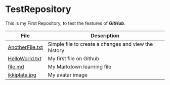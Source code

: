 # TestRepository
This is my First Repository, to test the features of _**GitHub**_.

File | Description
---- | ------------
[AnotherFile.txt](/AnotherFile.txt) |  Simple file to create a changes and view the history
[HelloWorld.txt](/HelloWorld.txt) |  My first file on Github
[file.md](/file.md) | My Markdown learning file
[ikkiplata.jpg](/ikkiplata.jpg) | My avatar image
